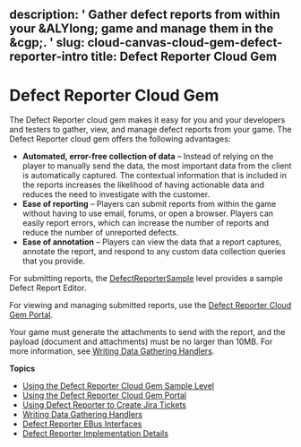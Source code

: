 description: ' Gather defect reports from within your &ALYlong; game and manage them
  in the &cgp;. '
slug: cloud-canvas-cloud-gem-defect-reporter-intro
title: Defect Reporter Cloud Gem
---
# Defect Reporter Cloud Gem<a name="cloud-canvas-cloud-gem-defect-reporter-intro"></a>

The Defect Reporter cloud gem makes it easy for you and your developers and testers to gather, view, and manage defect reports from your game\. The Defect Reporter cloud gem offers the following advantages:
+ **Automated, error\-free collection of data** – Instead of relying on the player to manually send the data, the most important data from the client is automatically captured\. The contextual information that is included in the reports increases the likelihood of having actionable data and reduces the need to investigate with the customer\.
+ **Ease of reporting** – Players can submit reports from within the game without having to use email, forums, or open a browser\. Players can easily report errors, which can increase the number of reports and reduce the number of unreported defects\.
+ **Ease of annotation** – Players can view the data that a report captures, annotate the report, and respond to any custom data collection queries that you provide\.

For submitting reports, the [DefectReporterSample](cloud-canvas-cloud-gem-defect-reporter-sample-level.md) level provides a sample Defect Report Editor\.

For viewing and managing submitted reports, use the [Defect Reporter Cloud Gem Portal](cloud-canvas-cloud-gem-defect-reporter-cgp.md)\.

Your game must generate the attachments to send with the report, and the payload \(document and attachments\) must be no larger than 10MB\. For more information, see [Writing Data Gathering Handlers](cloud-canvas-cloud-gem-defect-reporter-handler-writing.md)\.

**Topics**
+ [Using the Defect Reporter Cloud Gem Sample Level](cloud-canvas-cloud-gem-defect-reporter-sample-level.md)
+ [Using the Defect Reporter Cloud Gem Portal](cloud-canvas-cloud-gem-defect-reporter-cgp.md)
+ [Using Defect Reporter to Create Jira Tickets](cloud-canvas-cloud-gem-defect-reporter-cgp-jira.md)
+ [Writing Data Gathering Handlers](cloud-canvas-cloud-gem-defect-reporter-handler-writing.md)
+ [Defect Reporter EBus Interfaces](cloud-canvas-cloud-gem-defect-reporter-ebus-interfaces.md)
+ [Defect Reporter Implementation Details](cloud-canvas-cloud-gem-defect-reporter-implementation-details.md)